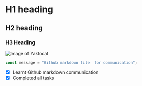 # H1 heading
## H2 heading
### H3 Heading
![Image of Yaktocat](https://octodex.github.com/images/yaktocat.png)

``` javascript
const message = "Github markdown file  for communication";
```


- [X] Learnt Github markdown communication
- [X] Completed all tasks
